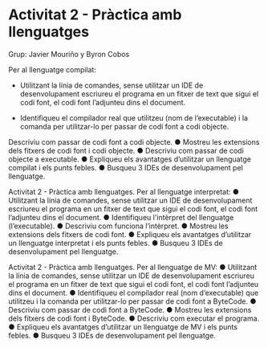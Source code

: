 # Activitat 2 - Pràctica amb llenguatges

Grup: Javier Mouriño y Byron Cobos

Per al llenguatge compilat:

- Utilitzant la línia de comandes, sense utilitzar un IDE de desenvolupament escriureu el programa en un fitxer de text que sigui el codi font, el codi font l’adjunteu dins el document. 

- Identifiqueu el compilador real que utilitzeu (nom de l’executable) i la comanda per utilitzar-lo per passar de codi font a codi objecte. 

Descriviu com passar de codi font a codi objecte. 
● Mostreu les extensions dels fitxers de codi font i codi objecte. 
● Descriviu com passar de codi objecte a executable. 
● Expliqueu els avantatges d’utilitzar un llenguatge compilat i els punts febles. 
● Busqueu 3 IDEs de desenvolupament pel llenguatge.

 Activitat 2 - Pràctica amb llenguatges. 
Per al llenguatge interpretat: 
● Utilitzant la línia de comandes, sense utilitzar un IDE de desenvolupament escriureu el programa en un fitxer de text que sigui el codi font, el codi font l’adjunteu dins el document. ● Identifiqueu l'intèrpret del llenguatge (l’executable). 
● Descriviu com funciona l’intèrpret. 
● Mostreu les extensions dels fitxers de codi font. 
● Expliqueu els avantatges d’utilitzar un llenguatge interpretat i els punts febles. 
● Busqueu 3 IDEs de desenvolupament pel llenguatge. 







Activitat 2 - Pràctica amb llenguatges. 
Per al llenguatge de MV: 
● Utilitzant la línia de comandes, sense utilitzar un IDE de desenvolupament escriureu el programa en un fitxer de text que sigui el codi font, el codi font l’adjunteu dins el document. 
● Identifiqueu el compilador real (nom d’executable) que utilitzeu i la comanda per utilitzar-lo per passar de codi font a ByteCode. 
● Descriviu com passar de codi font a ByteCode. 
● Mostreu les extensions dels fitxers de codi font i ByteCode. 
● Descriviu com executar el programa. 
● Expliqueu els avantatges d’utilitzar un llenguatge de MV i els punts febles. 
● Busqueu 3 IDEs de desenvolupament pel llenguatge. 

